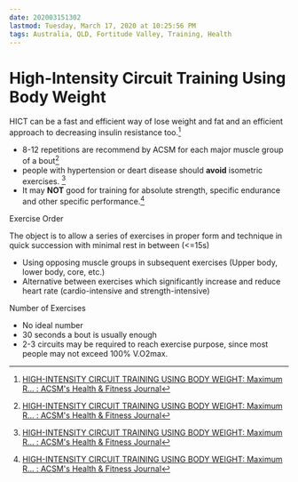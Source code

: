 ```yaml
---
date: 202003151302
lastmod: Tuesday, March 17, 2020 at 10:25:56 PM
tags: Australia, QLD, Fortitude Valley, Training, Health
---
```

# High-Intensity Circuit Training Using Body Weight

HICT can be a fast and efficient way of lose weight and fat and an efficient approach to decreasing insulin resistance too.[^1]

* 8-12 repetitions are recommend by ACSM for each major muscle group  of a bout[^1]
* people with hypertension or deart disease should **avoid** isometric exercises. [^1]
* It may **NOT** good for training for absolute strength, specific endurance and other specific performance.[^1]

Exercise Order

The object is to allow a series of exercises in proper form and technique in quick succession with minimal rest in between (<=15s)

* Using opposing muscle groups in subsequent exercises (Upper body, lower body, core, etc.)
* Alternative between exercises which significantly increase and reduce heart rate (cardio-intensive and strength-intensive)

Number of Exercises

* No ideal number
* 30 seconds a bout is usually enough 
* 2-3 circuits may be required to reach exercise purpose, since most people may not exceed 100% V.O2max.

[^1]: [HIGH-INTENSITY CIRCUIT TRAINING USING BODY WEIGHT: Maximum R... : ACSM's Health & Fitness Journal](x-devonthink-item://13DD6FBB-7B83-4D8B-B2D7-C9295445F173)